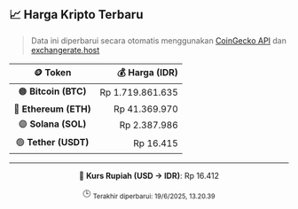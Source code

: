 

<!-- HARGA_KRIPTO -->
## 📈 Harga Kripto Terbaru

> Data ini diperbarui secara otomatis menggunakan [CoinGecko API](https://www.coingecko.com/) dan [exchangerate.host](https://exchangerate.host/)

<div align="center">

| 🪙 Token | 💰 Harga (IDR) |
|:------:|---------------:|
| 🟠 **Bitcoin (BTC)**   | Rp 1.719.861.635 |
| 🔵 **Ethereum (ETH)**  | Rp 41.369.970 |
| 🟣 **Solana (SOL)**    | Rp 2.387.986 |
| 🟢 **Tether (USDT)**   | Rp 16.415 |

---

💱 **Kurs Rupiah (USD → IDR)**: Rp 16.412

🕒 <sub>Terakhir diperbarui: 19/6/2025, 13.20.39</sub>

</div>
<!-- /HARGA_KRIPTO -->
